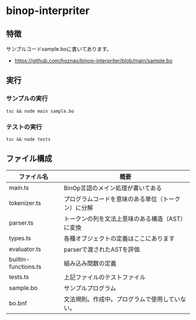 # binop-interpriter
## 特徴
サンプルコードsample.boに書いてあります。
- https://github.com/hoznas/binop-interpriter/blob/main/sample.bo


## 実行
### サンプルの実行
```tsc && node main sample.bo```

### テストの実行
```tsc && node tests```


## ファイル構成
|ファイル名|概要|
|---------|------------------|
|main.ts|BinOp言語のメイン処理が書いてある|
|tokenizer.ts|プログラムコードを意味のある単位（トークン）に分解|
|parser.ts|トークンの列を文法上意味のある構造（AST）に変換|
|types.ts|各種オブジェクトの定義はここにあります|
|evaluator.ts|parserで渡されたASTを評価|
|builtin-functions.ts|組み込み関数の定義|
|tests.ts|上記ファイルのテストファイル|
|sample.bo|サンプルプログラム|
|bo.bnf|文法規則。作成中。プログラムで使用していない。|
